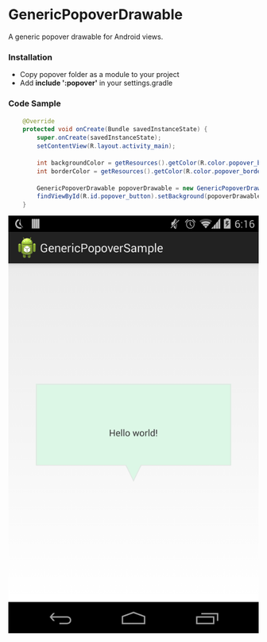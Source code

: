 GenericPopoverDrawable
======================

A generic popover drawable for Android views.

### Installation 
* Copy popover folder as a module to your project
* Add **include ':popover'** in your settings.gradle

### Code Sample 
```java
    @Override
    protected void onCreate(Bundle savedInstanceState) {
        super.onCreate(savedInstanceState);
        setContentView(R.layout.activity_main);

        int backgroundColor = getResources().getColor(R.color.popover_background);
        int borderColor = getResources().getColor(R.color.popover_border);

        GenericPopoverDrawable popoverDrawable = new GenericPopoverDrawable(backgroundColor, borderColor);
        findViewById(R.id.popover_button).setBackground(popoverDrawable);
    }
```


![Example Image](sample.png?raw=true "Example Image")
